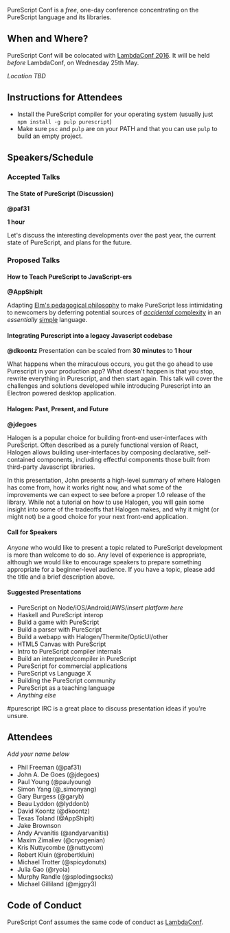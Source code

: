 PureScript Conf is a _free_, one-day conference concentrating on the PureScript language and its libraries.

## When and Where?

PureScript Conf will be colocated with [LambdaConf 2016](http://lambdaconf.us). It will be held _before_ LambdaConf, on Wednesday 25th May.

_Location TBD_

## Instructions for Attendees

- Install the PureScript compiler for your operating system (usually just `npm install -g pulp purescript`)
- Make sure `psc` and `pulp` are on your PATH and that you can use `pulp` to build an empty project.

## Speakers/Schedule

### Accepted Talks

#### The State of PureScript (Discussion)

**@paf31**

**1 hour**

Let's discuss the interesting developments over the past year, the current state of PureScript, and plans for the future.

### Proposed Talks

#### How to Teach PureScript to JavaScript-ers

**@AppShipIt**

Adapting [Elm's pedagogical philosophy](https://youtu.be/oYk8CKH7OhE) to make PureScript less intimidating to newcomers by deferring potential sources of [_accidental_ complexity](https://en.wikipedia.org/wiki/No_Silver_Bullet) in an _essentially_ [simple](https://github.com/matthiasn/talk-transcripts/blob/master/Hickey_Rich/SimpleMadeEasy.md) language.

#### Integrating Purescript into a legacy Javascript codebase

**@dkoontz** 
Presentation can be scaled from **30 minutes** to **1 hour**

What happens when the miraculous occurs, you get the go ahead to use Purescript in your production app? What doesn't happen is that you stop, rewrite everything in Purescript, and then start again. This talk will cover the challenges and solutions developed while introducing Purescript into an Electron powered desktop application.

#### Halogen: Past, Present, and Future

**@jdegoes**

Halogen is a popular choice for building front-end user-interfaces with PureScript. Often described as a purely functional version of React, Halogen allows building user-interfaces by composing declarative, self-contained components, including effectful components those built from third-party Javascript libraries.

In this presentation, John presents a high-level summary of where Halogen has come from, how it works right now, and what some of the improvements we can expect to see before a proper 1.0 release of the library. While not a tutorial on how to use Halogen, you will gain some insight into some of the tradeoffs that Halogen makes, and why it might (or might not) be a good choice for your next front-end application.

#### Call for Speakers

_Anyone_ who would like to present a topic related to PureScript development is more than welcome to do so. Any level of experience is appropriate, although we would like to encourage speakers to prepare something appropriate for a beginner-level audience. If you have a topic, please add the title and a brief description above.

#### Suggested Presentations

- PureScript on Node/iOS/Android/AWS/_insert platform here_
- Haskell and PureScript interop
- Build a game with PureScript
- Build a parser with PureScript
- Build a webapp with Halogen/Thermite/OpticUI/other
- HTML5 Canvas with PureScript
- Intro to PureScript compiler internals
- Build an interpreter/compiler in PureScript
- PureScript for commercial applications
- PureScript vs Language X
- Building the PureScript community
- PureScript as a teaching language
- _Anything else_

\#purescript IRC is a great place to discuss presentation ideas if you're unsure. 

## Attendees

_Add your name below_

- Phil Freeman (@paf31)
- John A. De Goes (@jdegoes)
- Paul Young (@paulyoung)
- Simon Yang (@_simonyang)
- Gary Burgess (@garyb)
- Beau Lyddon (@lyddonb)
- David Koontz (@dkoontz)
- Texas Toland (@AppShipIt)
- Jake Brownson
- Andy Arvanitis (@andyarvanitis)
- Maxim Zimaliev (@cryogenian)
- Kris Nuttycombe (@nuttycom)
- Robert Kluin (@robertkluin)
- Michael Trotter (@spicydonuts)
- Julia Gao (@ryoia)
- Murphy Randle (@splodingsocks)
- Michael Gilliland (@mjgpy3)

## Code of Conduct

PureScript Conf assumes the same code of conduct as [LambdaConf](http://lambdaconf.us).